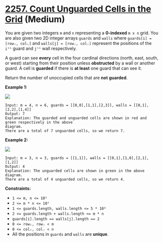 # [2257. Count Unguarded Cells in the Grid][link] (Medium)

[link]: https://leetcode.com/problems/count-unguarded-cells-in-the-grid/

You are given two integers `m` and `n` representing a **0-indexed** `m x n` grid. You are also given
two 2D integer arrays `guards` and `walls` where `guards[i] = [rowᵢ, colᵢ]` and `walls[j] = [rowⱼ,
colⱼ]` represent the positions of the `iᵗʰ` guard and `jᵗʰ` wall respectively.

A guard can see **every** cell in the four cardinal directions (north, east, south, or west)
starting from their position unless **obstructed** by a wall or another guard. A cell is **guarded**
if there is **at least** one guard that can see it.

Return the number of unoccupied cells that are **not** **guarded**.

**Example 1:**

![](https://assets.leetcode.com/uploads/2022/03/10/example1drawio2.png)

```
Input: m = 4, n = 6, guards = [[0,0],[1,1],[2,3]], walls = [[0,1],[2,2],[1,4]]
Output: 7
Explanation: The guarded and unguarded cells are shown in red and green respectively in the above
diagram.
There are a total of 7 unguarded cells, so we return 7.
```

**Example 2:**

![](https://assets.leetcode.com/uploads/2022/03/10/example2drawio.png)

```
Input: m = 3, n = 3, guards = [[1,1]], walls = [[0,1],[1,0],[2,1],[1,2]]
Output: 4
Explanation: The unguarded cells are shown in green in the above diagram.
There are a total of 4 unguarded cells, so we return 4.
```

**Constraints:**

- `1 <= m, n <= 10⁵`
- `2 <= m * n <= 10⁵`
- `1 <= guards.length, walls.length <= 5 * 10⁴`
- `2 <= guards.length + walls.length <= m * n`
- `guards[i].length == walls[j].length == 2`
- `0 <= rowᵢ, rowⱼ < m`
- `0 <= colᵢ, colⱼ < n`
- All the positions in `guards` and `walls` are **unique**.
